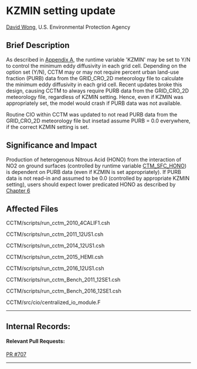 # KZMIN setting update

[David Wong](mailto:wong.david-c@epa.gov), U.S. Environmental Protection Agency

## Brief Description
As described in [Appendix A](../Users_Guide/Appendix/CMAQ_UG_appendixA_model_options.md#science-options), the runtime variable 'KZMIN' may be set to Y/N to control the minimum eddy diffusivity in each grid cell. Depending on the option set (Y/N), CCTM may or may not require percent urban land-use fraction (PURB) data from the GRID_CRO_2D meteorology file to calculate the minimum eddy diffusivity in each grid cell. Recent updates broke this design, causing CCTM to always require PURB data from the GRID_CRO_2D meteorology file, regardless of KZMIN setting. Hence, even if KZMIN was appropriately set, the model would crash if PURB data was not available. 

Routine CIO within CCTM was updated to not read PURB data from the GRID_CRO_2D meteorology file but insetad assume PURB = 0.0 everywhere, if the correct KZMIN setting is set. 

## Significance and Impact  
Production of heterogenous Nitrous Acid (HONO) from the interaction of NO2 on ground surfaces (controlled by runtime variable [CTM_SFC_HONO](../Users_Guide/CMAQ_UG_ch06_model_configuration_options.md#6104-nitrous-acid-hono)) is dependent on PURB data (even if KZMIN is set appropriately). If PURB data is not read-in and assumed to be 0.0 (controlled by appropriate KZMIN setting), users should expect lower predicated HONO as described by [Chapter 6](../Users_Guide/CMAQ_UG_ch06_model_configuration_options.md#6104-nitrous-acid-hono)

## Affected Files
CCTM/scripts/run_cctm_2010_4CALIF1.csh

CCTM/scripts/run_cctm_2011_12US1.csh

CCTM/scripts/run_cctm_2014_12US1.csh

CCTM/scripts/run_cctm_2015_HEMI.csh

CCTM/scripts/run_cctm_2016_12US1.csh

CCTM/scripts/run_cctm_Bench_2011_12SE1.csh

CCTM/scripts/run_cctm_Bench_2016_12SE1.csh

CCTM/src/cio/centralized_io_module.F

-----
## Internal Records:
#### Relevant Pull Requests:
[PR #707](https://github.com/USEPA/CMAQ_Dev/pull/707)

-----
